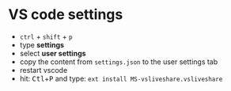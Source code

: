 # VS code settings

- `ctrl` + `shift` + `p`
- type **settings**
- select **user settings**
- copy the content from `settings.json` to the user settings tab
- restart vscode
- hit: <kbd>Ctl</kbd>+<kbd>P</kbd> and type: `ext install MS-vsliveshare.vsliveshare`